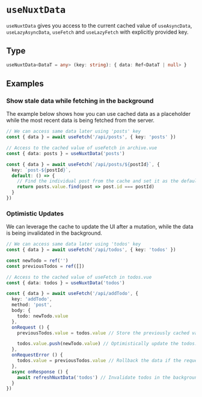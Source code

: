 # `useNuxtData`

`useNuxtData` gives you access to the current cached value of `useAsyncData`, `useLazyAsyncData`, `useFetch` and `useLazyFetch` with explicitly provided key.

## Type

```ts
useNuxtData<DataT = any> (key: string): { data: Ref<DataT | null> }
```

## Examples

### Show stale data while fetching in the background

The example below shows how you can use cached data as a placeholder while the most recent data is being fetched from the server.

```ts [archive.vue]
// We can access same data later using 'posts' key
const { data } = await useFetch('/api/posts', { key: 'posts' })
```

```ts [single.vue]
// Access to the cached value of useFetch in archive.vue
const { data: posts } = useNuxtData('posts')

const { data } = await useFetch(`/api/posts/${postId}`, {
  key: `post-${postId}`,
  default: () => {
    // Find the individual post from the cache and set it as the default value.
    return posts.value.find(post => post.id === postId)
  }
})
```

### Optimistic Updates

We can leverage the cache to update the UI after a mutation, while the data is being invalidated in the background.

```ts [todos.vue]
// We can access same data later using 'todos' key
const { data } = await useFetch('/api/todos', { key: 'todos' })
```

```ts [add-todo.vue]
const newTodo = ref('')
const previousTodos = ref([])

// Access to the cached value of useFetch in todos.vue
const { data: todos } = useNuxtData('todos')

const { data } = await useFetch('/api/addTodo', {
  key: 'addTodo',
  method: 'post',
  body: {
    todo: newTodo.value
  },
  onRequest () {
    previousTodos.value = todos.value // Store the previously cached value to restore if fetch fails.

    todos.value.push(newTodo.value) // Optimistically update the todos.
  },
  onRequestError () {
    todos.value = previousTodos.value // Rollback the data if the request failed.
  },
  async onResponse () {
    await refreshNuxtData('todos') // Invalidate todos in the background if the request succeeded.
  }
})
```
